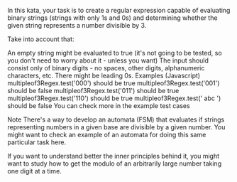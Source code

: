 In this kata, your task is to create a regular expression capable of evaluating binary strings (strings with only 1s and 0s) and determining whether the given string represents a number divisible by 3.

Take into account that:

An empty string might be evaluated to true (it's not going to be tested, so you don't need to worry about it - unless you want)
The input should consist only of binary digits - no spaces, other digits, alphanumeric characters, etc.
There might be leading 0s.
Examples (Javascript)
multipleof3Regex.test('000') should be true
multipleof3Regex.test('001') should be false
multipleof3Regex.test('011') should be true
multipleof3Regex.test('110') should be true
multipleof3Regex.test(' abc ') should be false
You can check more in the example test cases

Note
There's a way to develop an automata (FSM) that evaluates if strings representing numbers in a given base are divisible by a given number. You might want to check an example of an automata for doing this same particular task here.

If you want to understand better the inner principles behind it, you might want to study how to get the modulo of an arbitrarily large number taking one digit at a time.